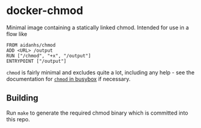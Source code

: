 docker-chmod
============

Minimal image containing a statically linked chmod. Intended for use in a flow
like

    FROM aidanhs/chmod
    ADD <URL> /output
    RUN ["/chmod", "+x", "/output"]
    ENTRYPOINT ["/output"]

`chmod` is fairly minimal and excludes quite a lot, including any help - see the
documentation for [`chmod` in busybox](http://www.busybox.net/downloads/BusyBox.html#chmod)
if necessary.

Building
--------

Run `make` to generate the required chmod binary which is committed into
this repo.
